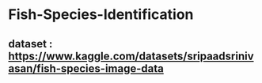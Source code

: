# Fish-Species-Identification

## dataset : https://www.kaggle.com/datasets/sripaadsrinivasan/fish-species-image-data
